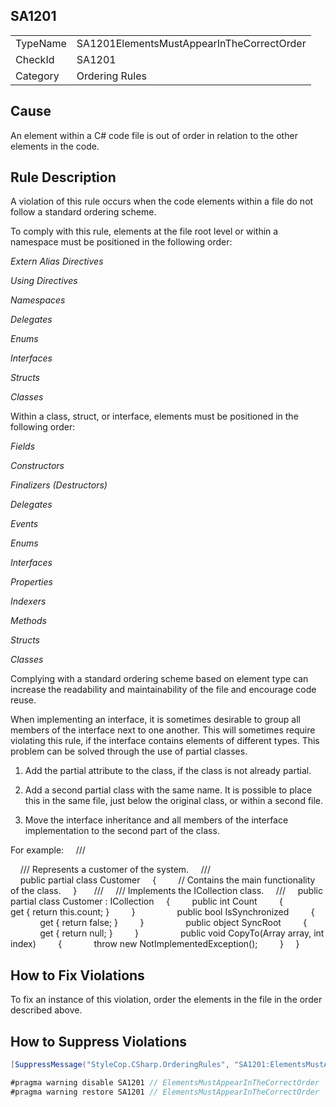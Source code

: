 ﻿## SA1201

<table>
<tr>
  <td>TypeName</td>
  <td>SA1201ElementsMustAppearInTheCorrectOrder</td>
</tr>
<tr>
  <td>CheckId</td>
  <td>SA1201</td>
</tr>
<tr>
  <td>Category</td>
  <td>Ordering Rules</td>
</tr>
</table>

## Cause

An element within a C# code file is out of order in relation to the other elements in the code.

## Rule Description

A violation of this rule occurs when the code elements within a file do not follow a standard ordering scheme.

To comply with this rule, elements at the file root level or within a namespace must be positioned in the following order:

*Extern Alias Directives*

*Using Directives*

*Namespaces*

*Delegates*

*Enums*

*Interfaces*

*Structs*

*Classes*



Within a class, struct, or interface, elements must be positioned in the following order:

*Fields*

*Constructors*

*Finalizers (Destructors)*

*Delegates*

*Events*

*Enums*

*Interfaces*

*Properties*

*Indexers*

*Methods*

*Structs*

*Classes*



Complying with a standard ordering scheme based on element type can increase the readability and maintainability of the file and encourage code reuse.

When implementing an interface, it is sometimes desirable to group all members of the interface next to one another. This will sometimes require violating this rule, if the interface contains elements of different types. This problem can be solved through the use of partial classes.

1. Add the partial attribute to the class, if the class is not already partial.

2. Add a second partial class with the same name. It is possible to place this in the same file, just below the original class, or within a second file.

3. Move the interface inheritance and all members of the interface implementation to the second part of the class.



For example:
    /// <summary>
    /// Represents a customer of the system.
    /// </summary>
    public partial class Customer
    {
        // Contains the main functionality of the class.
    }
 
    /// <content>
    /// Implements the ICollection class.
    /// </content>
    public partial class Customer : ICollection
    {
        public int Count 
        { 
            get { return this.count; }
        }
        
        public bool IsSynchronized 
        { 
            get { return false; }
        }
        
        public object SyncRoot 
        { 
            get { return null; }
        }
        
        public void CopyTo(Array array, int index)
        {
            throw new NotImplementedException();
        }
    }
 

## How to Fix Violations

To fix an instance of this violation, order the elements in the file in the order described above.

## How to Suppress Violations

```csharp
[SuppressMessage("StyleCop.CSharp.OrderingRules", "SA1201:ElementsMustAppearInTheCorrectOrder", Justification = "Reviewed.")]
```

```csharp
#pragma warning disable SA1201 // ElementsMustAppearInTheCorrectOrder
#pragma warning restore SA1201 // ElementsMustAppearInTheCorrectOrder
```
